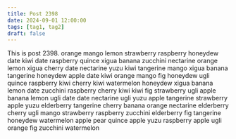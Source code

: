 ```yaml
---
title: Post 2398
date: 2024-09-01 12:00:00
tags: [tag1, tag2]
draft: false
---
```

This is post 2398.
orange
mango
lemon
strawberry
raspberry
honeydew
date
kiwi
date
raspberry
quince
xigua
banana
zucchini
nectarine
orange
lemon
xigua
cherry
date
nectarine
yuzu
kiwi
tangerine
mango
xigua
banana
tangerine
honeydew
apple
date
kiwi
orange
mango
fig
honeydew
ugli
quince
raspberry
kiwi
cherry
kiwi
watermelon
honeydew
xigua
banana
lemon
date
zucchini
raspberry
cherry
kiwi
kiwi
fig
strawberry
ugli
apple
banana
lemon
ugli
date
date
nectarine
ugli
yuzu
apple
tangerine
strawberry
apple
yuzu
elderberry
tangerine
cherry
banana
orange
nectarine
elderberry
cherry
ugli
mango
strawberry
raspberry
zucchini
elderberry
fig
tangerine
honeydew
watermelon
apple
pear
quince
apple
yuzu
raspberry
apple
ugli
orange
fig
zucchini
watermelon
